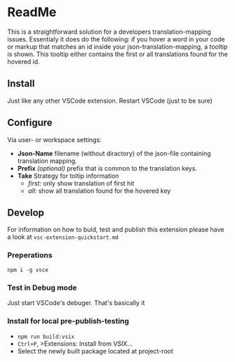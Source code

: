 # ReadMe
This is a straightforward solution for a developers translation-mapping issues.
Essentialy it does do the following:
if you hover a word in your code or markup that matches an id inside your json-translation-mapping,
a tooltip is shown. 
This tooltip either contains the first or all translations found for the hovered id.

## Install
Just like any other VSCode extension.
Restart VSCode (just to be sure)

## Configure
Via user- or workspace settings:
  - **Json-Name** filename (without diractory) of the json-file containing translation mapping.
  - **Prefix** _(optional)_ prefix that is common to the translation keys. 
  - **Take** Strategy for toltip information
    - _first:_ only show translation of first hit
    - _all:_ show all translation found for the hovered key

## Develop
For information on how to buld, test and publish this extension 
please have a look at ```vsc-extension-quickstart.md```

### Preperations
```npm i -g vsce```

### Test in Debug mode
Just start VSCode's debuger. That's basically it

### Install for local pre-publish-testing
  - ```npm run build:vsix```
  - ```Ctrl+P```, >Extensions: Install from VSIX...
  - Select the newly built package located at project-root
